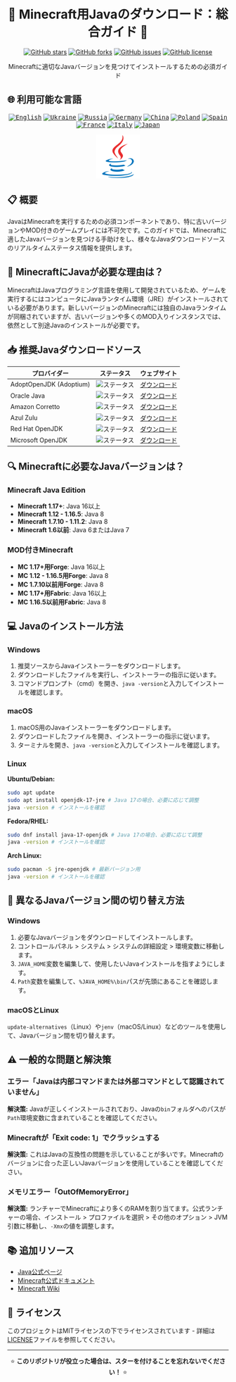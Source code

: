 <div align="center">

# 🌟 Minecraft用Javaのダウンロード：総合ガイド 🌟

[![GitHub stars](https://img.shields.io/github/stars/BANSAFAn/Java-On-Minecraft?style=social)](https://github.com/BANSAFAn/Java-On-Minecraft/stargazers)
[![GitHub forks](https://img.shields.io/github/forks/BANSAFAn/Java-On-Minecraft?style=social)](https://github.com/baneronetwo/Java-On-Minecraft/network/members)
[![GitHub issues](https://img.shields.io/github/issues/BANSAFAn/Java-On-Minecraft)](https://github.com/baneronetwo/Java-On-Minecraft/issues)
[![GitHub license](https://img.shields.io/github/license/baneronetwo/Java-On-Minecraft)](https://github.com/baneronetwo/Java-On-Minecraft/blob/main/LICENSE)

<p>Minecraftに適切なJavaバージョンを見つけてインストールするための必須ガイド</p>

</div>

## 🌐 利用可能な言語

<div align="center">

<kbd>[<img title="English" alt="English" src="https://upload.wikimedia.org/wikipedia/commons/thumb/a/a5/Flag_of_the_United_Kingdom_%281-2%29.svg/1200px-Flag_of_the_United_Kingdom_%281-2%29.svg.png" width="22">](../README.md)</kbd>
<kbd>[<img title="Ukraine" alt="Ukraine" src="https://upload.wikimedia.org/wikipedia/commons/thumb/4/49/Flag_of_Ukraine.svg/1280px-Flag_of_Ukraine.svg.png" width="22">](README.ua.md)</kbd>
<kbd>[<img title="Russia" alt="Russia" src="https://upload.wikimedia.org/wikipedia/commons/thumb/f/f3/Flag_of_Russia.svg/1280px-Flag_of_Russia.svg.png" width="22">](README.ru.md)</kbd>
<kbd>[<img title="Germany" alt="Germany" src="https://upload.wikimedia.org/wikipedia/en/thumb/b/ba/Flag_of_Germany.svg/640px-Flag_of_Germany.svg.png" width="22">](README.de.md)</kbd>
<kbd>[<img title="China" alt="China" src="https://upload.wikimedia.org/wikipedia/commons/thumb/f/fa/Flag_of_the_People%27s_Republic_of_China.svg/800px-Flag_of_the_People%27s_Republic_of_China.svg.png" width="22">](README.zh.md)</kbd>
<kbd>[<img title="Poland" alt="Poland" src="https://upload.wikimedia.org/wikipedia/en/1/12/Flag_of_Poland.svg" width="22">](README.pl.md)</kbd>
<kbd>[<img title="Spain" alt="Spain" src="https://upload.wikimedia.org/wikipedia/commons/thumb/9/9a/Flag_of_Spain.svg/1200px-Flag_of_Spain.svg.png" width="22">](README.es.md)</kbd>
<kbd>[<img title="France" alt="France" src="https://upload.wikimedia.org/wikipedia/commons/thumb/c/c3/Flag_of_France.svg/1200px-Flag_of_France.svg.png" width="22">](README.fr.md)</kbd>
<kbd>[<img title="Italy" alt="Italy" src="https://upload.wikimedia.org/wikipedia/commons/thumb/0/03/Flag_of_Italy.svg/1500px-Flag_of_Italy.svg.png" width="22">](README.it.md)</kbd>
<kbd>[<img title="Japan" alt="Japan" src="https://upload.wikimedia.org/wikipedia/commons/thumb/9/9e/Flag_of_Japan.svg/1200px-Flag_of_Japan.svg.png" width="22">](README.ja.md)</kbd>

</div>

<div align="center">
<img src="https://raw.githubusercontent.com/devicons/devicon/master/icons/java/java-original.svg" alt="java" width="100" height="100"/>
</div>

## 📋 概要

JavaはMinecraftを実行するための必須コンポーネントであり、特に古いバージョンやMOD付きのゲームプレイには不可欠です。このガイドでは、Minecraftに適したJavaバージョンを見つける手助けをし、様々なJavaダウンロードソースのリアルタイムステータス情報を提供します。

## 🤔 MinecraftにJavaが必要な理由は？

MinecraftはJavaプログラミング言語を使用して開発されているため、ゲームを実行するにはコンピュータにJavaランタイム環境（JRE）がインストールされている必要があります。新しいバージョンのMinecraftには独自のJavaランタイムが同梱されていますが、古いバージョンや多くのMOD入りインスタンスでは、依然として別途Javaのインストールが必要です。

## 📥 推奨Javaダウンロードソース

<div align="center">

| プロバイダー | ステータス | ウェブサイト |
|----------|--------|--------|
| AdoptOpenJDK (Adoptium) | ![ステータス](https://img.shields.io/badge/ステータス-確認中-yellow) | [ダウンロード](https://adoptium.net/download/) |
| Oracle Java | ![ステータス](https://img.shields.io/badge/ステータス-確認中-yellow) | [ダウンロード](https://www.oracle.com/java/technologies/) |
| Amazon Corretto | ![ステータス](https://img.shields.io/badge/ステータス-確認中-yellow) | [ダウンロード](https://aws.amazon.com/corretto/) |
| Azul Zulu | ![ステータス](https://img.shields.io/badge/ステータス-確認中-yellow) | [ダウンロード](https://www.azul.com/downloads/) |
| Red Hat OpenJDK | ![ステータス](https://img.shields.io/badge/ステータス-確認中-yellow) | [ダウンロード](https://developers.redhat.com/products/openjdk/overview) |
| Microsoft OpenJDK | ![ステータス](https://img.shields.io/badge/ステータス-確認中-yellow) | [ダウンロード](https://www.microsoft.com/openjdk) |

</div>

## 🔍 Minecraftに必要なJavaバージョンは？

### Minecraft Java Edition

- **Minecraft 1.17+**: Java 16以上
- **Minecraft 1.12 - 1.16.5**: Java 8
- **Minecraft 1.7.10 - 1.11.2**: Java 8
- **Minecraft 1.6以前**: Java 6またはJava 7

### MOD付きMinecraft

- **MC 1.17+用Forge**: Java 16以上
- **MC 1.12 - 1.16.5用Forge**: Java 8
- **MC 1.7.10以前用Forge**: Java 8
- **MC 1.17+用Fabric**: Java 16以上
- **MC 1.16.5以前用Fabric**: Java 8

## 💻 Javaのインストール方法

### Windows

1. 推奨ソースからJavaインストーラーをダウンロードします。
2. ダウンロードしたファイルを実行し、インストーラーの指示に従います。
3. コマンドプロンプト（cmd）を開き、`java -version`と入力してインストールを確認します。

### macOS

1. macOS用のJavaインストーラーをダウンロードします。
2. ダウンロードしたファイルを開き、インストーラーの指示に従います。
3. ターミナルを開き、`java -version`と入力してインストールを確認します。

### Linux

**Ubuntu/Debian:**
```bash
sudo apt update
sudo apt install openjdk-17-jre # Java 17の場合、必要に応じて調整
java -version # インストールを確認
```

**Fedora/RHEL:**
```bash
sudo dnf install java-17-openjdk # Java 17の場合、必要に応じて調整
java -version # インストールを確認
```

**Arch Linux:**
```bash
sudo pacman -S jre-openjdk # 最新バージョン用
java -version # インストールを確認
```

## 🔄 異なるJavaバージョン間の切り替え方法

### Windows

1. 必要なJavaバージョンをダウンロードしてインストールします。
2. コントロールパネル > システム > システムの詳細設定 > 環境変数に移動します。
3. `JAVA_HOME`変数を編集して、使用したいJavaインストールを指すようにします。
4. `Path`変数を編集して、`%JAVA_HOME%\bin`パスが先頭にあることを確認します。

### macOSとLinux

`update-alternatives`（Linux）や`jenv`（macOS/Linux）などのツールを使用して、Javaバージョン間を切り替えます。

## ⚠️ 一般的な問題と解決策

### エラー「Javaは内部コマンドまたは外部コマンドとして認識されていません」

**解決策:** Javaが正しくインストールされており、Javaの`bin`フォルダへのパスが`Path`環境変数に含まれていることを確認してください。

### Minecraftが「Exit code: 1」でクラッシュする

**解決策:** これはJavaの互換性の問題を示していることが多いです。Minecraftのバージョンに合った正しいJavaバージョンを使用していることを確認してください。

### メモリエラー「OutOfMemoryError」

**解決策:** ランチャーでMinecraftにより多くのRAMを割り当てます。公式ランチャーの場合、インストール > プロファイルを選択 > その他のオプション > JVM引数に移動し、`-Xmx`の値を調整します。

## 📚 追加リソース

- [Java公式ページ](https://www.java.com/)
- [Minecraft公式ドキュメント](https://minecraft.net/)
- [Minecraft Wiki](https://minecraft.fandom.com/)

## 📜 ライセンス

このプロジェクトはMITライセンスの下でライセンスされています - 詳細は[LICENSE](../LICENSE)ファイルを参照してください。

---

<div align="center">

⭐ **このリポジトリが役立った場合は、スターを付けることを忘れないでください！** ⭐

</div>